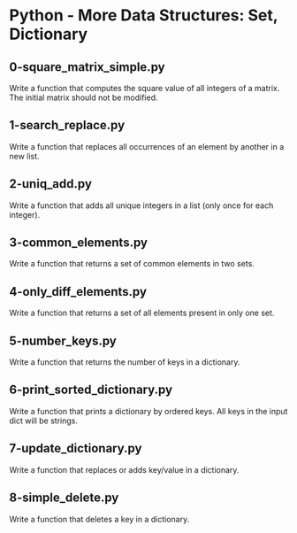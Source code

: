 # Python - More Data Structures: Set, Dictionary

## 0-square_matrix_simple.py
Write a function that computes the square value of all integers of a matrix. The initial matrix should not be modified.

## 1-search_replace.py
Write a function that replaces all occurrences of an element by another in a new list.

## 2-uniq_add.py
Write a function that adds all unique integers in a list (only once for each integer).

## 3-common_elements.py
Write a function that returns a set of common elements in two sets.

## 4-only_diff_elements.py
Write a function that returns a set of all elements present in only one set.

## 5-number_keys.py
Write a function that returns the number of keys in a dictionary.

## 6-print_sorted_dictionary.py
Write a function that prints a dictionary by ordered keys. All keys in the input dict will be strings.

## 7-update_dictionary.py
Write a function that replaces or adds key/value in a dictionary.

## 8-simple_delete.py
Write a function that deletes a key in a dictionary.
